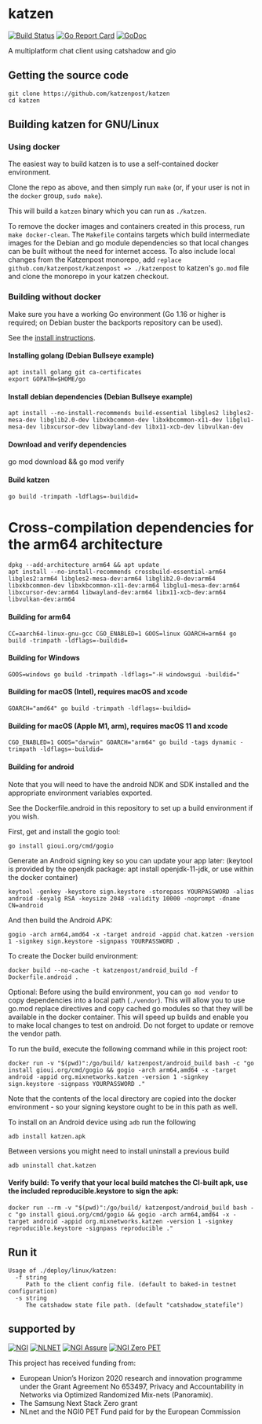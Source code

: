 katzen
=======

[![Build Status](https://github.com/katzenpost/katzen/actions/workflows/go.yml/badge.svg?branch=main)](https://github.com/katzenpost/katzen/actions/workflows/go.yml)
[![Go Report Card](https://goreportcard.com/badge/github.com/katzenpost/katzen)](https://goreportcard.com/report/github.com/katzenpost/katzen)
[![GoDoc](https://godoc.org/github.com/golang/gddo?status.svg)](https://pkg.go.dev/github.com/katzenpost/katzen?tab=doc)

A multiplatform chat client using catshadow and gio

## Getting the source code

    git clone https://github.com/katzenpost/katzen
    cd katzen

## Building katzen for GNU/Linux

### Using docker

The easiest way to build katzen is to use a self-contained docker environment.

Clone the repo as above, and then simply run `make` (or, if your user is not in
the `docker` group, `sudo make`).

This will build a `katzen` binary which you can run as `./katzen`.

To remove the docker images and containers created in this process, run `make
docker-clean`. The `Makefile` contains targets which build intermediate images
for the Debian and go module dependencies so that local changes can be built
without the need for internet access. To also include local changes from the
Katzenpost monorepo, add `replace github.com/katzenpost/katzenpost =>
./katzenpost` to katzen's `go.mod` file and clone the monorepo in your katzen
checkout.

### Building without docker

Make sure you have a working Go environment (Go 1.16 or higher is required; on
Debian buster the backports repository can be used).

See the [install instructions](http://golang.org/doc/install.html).

#### Installing golang (Debian Bullseye example)

    apt install golang git ca-certificates
    export GOPATH=$HOME/go

#### Install debian dependencies (Debian Bullseye example)

    apt install --no-install-recommends build-essential libgles2 libgles2-mesa-dev libglib2.0-dev libxkbcommon-dev libxkbcommon-x11-dev libglu1-mesa-dev libxcursor-dev libwayland-dev libx11-xcb-dev libvulkan-dev

#### Download and verify dependencies

   go mod download && go mod verify

#### Build katzen

    go build -trimpath -ldflags=-buildid=

# Cross-compilation dependencies for the arm64 architecture

    dpkg --add-architecture arm64 && apt update
    apt install --no-install-recommends crossbuild-essential-arm64 libgles2:arm64 libgles2-mesa-dev:arm64 libglib2.0-dev:arm64 libxkbcommon-dev libxkbcommon-x11-dev:arm64 libglu1-mesa-dev:arm64 libxcursor-dev:arm64 libwayland-dev:arm64 libx11-xcb-dev:arm64 libvulkan-dev:arm64

#### Building for arm64

    CC=aarch64-linux-gnu-gcc CGO_ENABLED=1 GOOS=linux GOARCH=arm64 go build -trimpath -ldflags=-buildid=

#### Building for Windows

    GOOS=windows go build -trimpath -ldflags="-H windowsgui -buildid="

#### Building for macOS (Intel), requires macOS and xcode

    GOARCH="amd64" go build -trimpath -ldflags=-buildid=

#### Building for macOS (Apple M1, arm), requires macOS 11 and xcode

    CGO_ENABLED=1 GOOS="darwin" GOARCH="arm64" go build -tags dynamic -trimpath -ldflags=-buildid=

#### Building for android

Note that you will need to have the android NDK and SDK installed and the
appropriate environment variables exported.

See the Dockerfile.android in this repository to set up a build environment if you wish.

First, get and install the gogio tool:

    go install gioui.org/cmd/gogio

Generate an Android signing key so you can update your app later:
(keytool is provided by the openjdk package: apt install openjdk-11-jdk, or use within the docker container)

    keytool -genkey -keystore sign.keystore -storepass YOURPASSWORD -alias android -keyalg RSA -keysize 2048 -validity 10000 -noprompt -dname CN=android

And then build the Android APK:

    gogio -arch arm64,amd64 -x -target android -appid chat.katzen -version 1 -signkey sign.keystore -signpass YOURPASSWORD .

To create the Docker build environment:

    docker build --no-cache -t katzenpost/android_build -f Dockerfile.android .

Optional: Before using the build environment, you can `go mod vendor` to copy
dependencies into a local path (`./vendor`).  This will allow you to use go.mod
replace directives and copy cached go modules so that they will be available in
the docker container. This will speed up builds and enable you to make local
changes to test on android. Do not forget to update or remove the vendor path.

To run the build, execute the following command while in this project root:

    docker run -v "$(pwd)":/go/build/ katzenpost/android_build bash -c "go install gioui.org/cmd/gogio && gogio -arch arm64,amd64 -x -target android -appid org.mixnetworks.katzen -version 1 -signkey sign.keystore -signpass YOURPASSWORD ."

Note that the contents of the local directory are copied into the docker environment - so your signing keystore ought to be in this path as well.

To install on an Android device using `adb` run the following

    adb install katzen.apk

Between versions you might need to install uninstall a previous build

    adb uninstall chat.katzen

#### Verify build: To verify that your local build matches the CI-built apk, use the included reproducible.keystore to sign the apk:

    docker run --rm -v "$(pwd)":/go/build/ katzenpost/android_build bash -c "go install gioui.org/cmd/gogio && gogio -arch arm64,amd64 -x -target android -appid org.mixnetworks.katzen -version 1 -signkey reproducible.keystore -signpass reproducible ."

## Run it

    Usage of ./deploy/linux/katzen:
      -f string
         Path to the client config file. (default to baked-in testnet configuration)
      -s string
         The catshadow state file path. (default "catshadow_statefile")

## supported by

[![NGI](https://katzenpost.mixnetworks.org/_static/images/eu-flag-tiny.jpg)](https://www.ngi.eu/about/)
[![NLNET](https://nlnet.nl/logo/banner.svg)](https://nlnet.nl)
[![NGI Assure](https://nlnet.nl/image/logos/NGIAssure_tag.svg)](https://nlnet.nl/assure)
[![NGI Zero PET](https://nlnet.nl/image/logos/NGI0PET_tag.svg)](https://nlnet.nl/NGI0)

This project has received funding from:

* European Union’s Horizon 2020 research and innovation programme under the Grant Agreement No 653497, Privacy and Accountability in Networks via Optimized Randomized Mix-nets (Panoramix).
* The Samsung Next Stack Zero grant
* NLnet and the NGI0 PET Fund paid for by the European Commission
